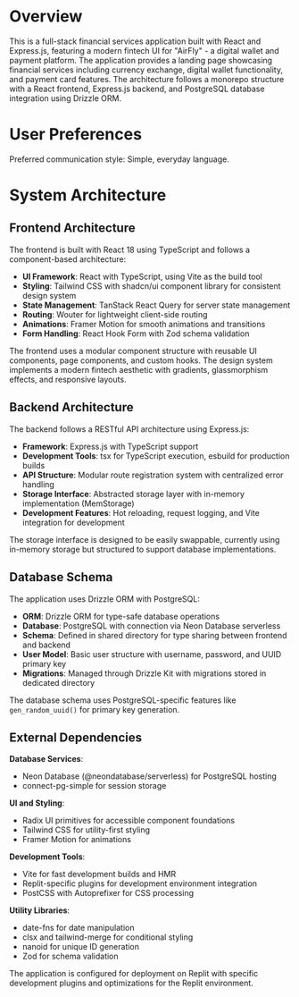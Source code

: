 # Overview

This is a full-stack financial services application built with React and Express.js, featuring a modern fintech UI for "AirFly" - a digital wallet and payment platform. The application provides a landing page showcasing financial services including currency exchange, digital wallet functionality, and payment card features. The architecture follows a monorepo structure with a React frontend, Express.js backend, and PostgreSQL database integration using Drizzle ORM.

# User Preferences

Preferred communication style: Simple, everyday language.

# System Architecture

## Frontend Architecture

The frontend is built with React 18 using TypeScript and follows a component-based architecture:

- **UI Framework**: React with TypeScript, using Vite as the build tool
- **Styling**: Tailwind CSS with shadcn/ui component library for consistent design system
- **State Management**: TanStack React Query for server state management
- **Routing**: Wouter for lightweight client-side routing
- **Animations**: Framer Motion for smooth animations and transitions
- **Form Handling**: React Hook Form with Zod schema validation

The frontend uses a modular component structure with reusable UI components, page components, and custom hooks. The design system implements a modern fintech aesthetic with gradients, glassmorphism effects, and responsive layouts.

## Backend Architecture

The backend follows a RESTful API architecture using Express.js:

- **Framework**: Express.js with TypeScript support
- **Development Tools**: tsx for TypeScript execution, esbuild for production builds
- **API Structure**: Modular route registration system with centralized error handling
- **Storage Interface**: Abstracted storage layer with in-memory implementation (MemStorage)
- **Development Features**: Hot reloading, request logging, and Vite integration for development

The storage interface is designed to be easily swappable, currently using in-memory storage but structured to support database implementations.

## Database Schema

The application uses Drizzle ORM with PostgreSQL:

- **ORM**: Drizzle ORM for type-safe database operations
- **Database**: PostgreSQL with connection via Neon Database serverless
- **Schema**: Defined in shared directory for type sharing between frontend and backend
- **User Model**: Basic user structure with username, password, and UUID primary key
- **Migrations**: Managed through Drizzle Kit with migrations stored in dedicated directory

The database schema uses PostgreSQL-specific features like `gen_random_uuid()` for primary key generation.

## External Dependencies

**Database Services**:
- Neon Database (@neondatabase/serverless) for PostgreSQL hosting
- connect-pg-simple for session storage

**UI and Styling**:
- Radix UI primitives for accessible component foundations
- Tailwind CSS for utility-first styling
- Framer Motion for animations

**Development Tools**:
- Vite for fast development builds and HMR
- Replit-specific plugins for development environment integration
- PostCSS with Autoprefixer for CSS processing

**Utility Libraries**:
- date-fns for date manipulation
- clsx and tailwind-merge for conditional styling
- nanoid for unique ID generation
- Zod for schema validation

The application is configured for deployment on Replit with specific development plugins and optimizations for the Replit environment.